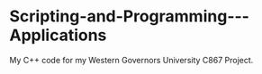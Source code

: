 # Scripting-and-Programming---Applications

My C++ code for my Western Governors University C867 Project.
